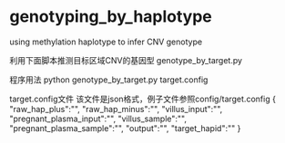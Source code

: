 # genotyping_by_haplotype
using methylation haplotype to infer CNV genotype

利用下面脚本推测目标区域CNV的基因型
genotype_by_target.py


程序用法
python genotype_by_target.py target.config


target.config文件
该文件是json格式，例子文件参照config/target.config
{
"raw_hap_plus":"",
"raw_hap_minus":"",
"villus_input":"",
"pregnant_plasma_input":"",
"villus_sample":"",
"pregnant_plasma_sample":"",
"output":"",
"target_hapid":""
}
